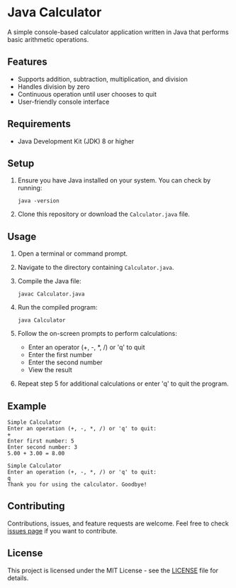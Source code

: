 # Java Calculator

A simple console-based calculator application written in Java that performs basic arithmetic operations.

## Features

- Supports addition, subtraction, multiplication, and division
- Handles division by zero
- Continuous operation until user chooses to quit
- User-friendly console interface

## Requirements

- Java Development Kit (JDK) 8 or higher

## Setup

1. Ensure you have Java installed on your system. You can check by running:

   ```
   java -version
   ```

2. Clone this repository or download the `Calculator.java` file.

## Usage

1. Open a terminal or command prompt.

2. Navigate to the directory containing `Calculator.java`.

3. Compile the Java file:

   ```
   javac Calculator.java
   ```

4. Run the compiled program:

   ```
   java Calculator
   ```

5. Follow the on-screen prompts to perform calculations:

   - Enter an operator (+, -, \*, /) or 'q' to quit
   - Enter the first number
   - Enter the second number
   - View the result

6. Repeat step 5 for additional calculations or enter 'q' to quit the program.

## Example

```
Simple Calculator
Enter an operation (+, -, *, /) or 'q' to quit:
+
Enter first number: 5
Enter second number: 3
5.00 + 3.00 = 8.00

Simple Calculator
Enter an operation (+, -, *, /) or 'q' to quit:
q
Thank you for using the calculator. Goodbye!
```

## Contributing

Contributions, issues, and feature requests are welcome. Feel free to check [issues page](https://github.com/Raheemaabubakar74/swing-calculator-U24CE2028/issues) if you want to contribute.

## License

This project is licensed under the MIT License - see the [LICENSE](LICENSE) file for details.
